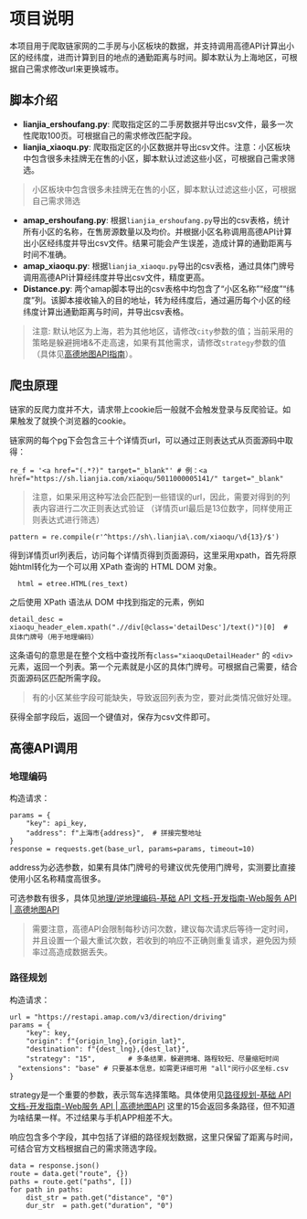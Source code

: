  # 项目说明
本项目用于爬取链家网的二手房与小区板块的数据，并支持调用高德API计算出小区的经纬度，进而计算到目的地点的通勤距离与时间。脚本默认为上海地区，可根据自己需求修改url来更换城市。

## 脚本介绍
- **lianjia_ershoufang.py**: 爬取指定区的二手房数据并导出csv文件，最多一次性爬取100页。可根据自己的需求修改匹配字段。
- **lianjia_xiaoqu.py**: 爬取指定区的小区数据并导出csv文件。注意：小区板块中包含很多未挂牌无在售的小区，脚本默认过滤这些小区，可根据自己需求筛选。
> 小区板块中包含很多未挂牌无在售的小区，脚本默认过滤这些小区，可根据自己需求筛选
- **amap_ershoufang.py**: 根据`lianjia_ershoufang.py`导出的csv表格，统计所有小区的名称，在售房源数量以及均价。并根据小区名称调用高德API计算出小区经纬度并导出csv文件。结果可能会产生误差，造成计算的通勤距离与时间不准确。
- **amap_xiaoqu.py**: 根据`lianjia_xiaoqu.py`导出的csv表格，通过具体门牌号调用高德API计算经纬度并导出csv文件，精度更高。
- **Distance.py**: 两个amap脚本导出的csv表格中均包含了“小区名称”“经度”“纬度”列。该脚本接收输入的目的地址，转为经纬度后，通过遍历每个小区的经纬度计算出通勤距离与时间，并导出csv表格。

> 注意: 默认地区为上海，若为其他地区，请修改`city`参数的值；当前采用的策略是躲避拥堵&不走高速，如果有其他需求，请修改`strategy`参数的值（具体见[高德地图API指南](https://lbs.amap.com/api/webservice/guide/api/direction/)）。

## 爬虫原理

链家的反爬力度并不大，请求带上cookie后一般就不会触发登录与反爬验证。如果触发了就换个浏览器的cookie。

链家网的每个pg下会包含三十个详情页url，可以通过正则表达式从页面源码中取得：

    re_f = '<a href="(.*?)" target="_blank"' # 例：<a href="https://sh.lianjia.com/xiaoqu/5011000005141/" target="_blank"  
>注意，如果采用这种写法会匹配到一些错误的url，因此，需要对得到的列表内容进行二次正则表达式验证 （详情页url最后是13位数字，同样使用正则表达式进行筛选）

    pattern = re.compile(r'^https://sh\.lianjia\.com/xiaoqu/\d{13}/$')

得到详情页url列表后，访问每个详情页得到页面源码，这里采用xpath，首先将原始html转化为一个可以用 XPath 查询的 HTML DOM 对象。

      html = etree.HTML(res_text)

之后使用 XPath 语法从 DOM 中找到指定的元素，例如

    detail_desc = xiaoqu_header_elem.xpath(".//div[@class='detailDesc']/text()")[0]  # 具体门牌号（用于地理编码）

这条语句的意思是在整个文档中查找所有`class="xiaoquDetailHeader"` 的 `<div>` 元素，返回一个列表。第一个元素就是小区的具体门牌号。可根据自己需要，结合页面源码区匹配所需字段。
>有的小区某些字段可能缺失，导致返回列表为空，要对此类情况做好处理。

获得全部字段后，返回一个键值对，保存为csv文件即可。

## 高德API调用
###  地理编码
构造请求：

    params = {  
        "key": api_key,  
        "address": f"上海市{address}",  # 拼接完整地址  
    }  
    response = requests.get(base_url, params=params, timeout=10)

address为必选参数，如果有具体门牌号的号建议优先使用门牌号，实测要比直接使用小区名称精度高很多。

可选参数有很多，具体见[地理/逆地理编码-基础 API 文档-开发指南-Web服务 API | 高德地图API](https://lbs.amap.com/api/webservice/guide/api/georegeo)
>需要注意，高德API会限制每秒访问次数，建议每次请求后等待一定时间，并且设置一个最大重试次数，若收到的响应不正确则重复请求，避免因为频率过高造成数据丢失。


### 路径规划
构造请求：

    url = "https://restapi.amap.com/v3/direction/driving"  
    params = {  
        "key": key,  
        "origin": f"{origin_lng},{origin_lat}",  
        "destination": f"{dest_lng},{dest_lat}",  
        "strategy": "15",        # 多条结果，躲避拥堵、路程较短、尽量缩短时间  
      "extensions": "base" # 只要基本信息，如需更详细可用 "all"闵行小区坐标.csv  
    }

strategy是一个重要的参数，表示驾车选择策略。具体使用见[路径规划-基础 API 文档-开发指南-Web服务 API | 高德地图API](https://lbs.amap.com/api/webservice/guide/api/direction)
这里的15会返回多条路径，但不知道为啥结果一样。不过结果与手机APP相差不大。

响应包含多个字段，其中包括了详细的路径规划数据，这里只保留了距离与时间，可结合官方文档根据自己的需求筛选字段。

    data = response.json()
    route = data.get("route", {})  
    paths = route.get("paths", [])
    for path in paths:  
        dist_str = path.get("distance", "0")  
        dur_str  = path.get("duration", "0")


